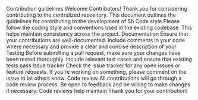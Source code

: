 Contribution guidelines
Welcome Contributors!
Thank you for considering contributing to the centralized repository. This document outlines the guidelines for contributing to the development of Sh
Code style
Please follow the coding style and conventions used in the existing codebase. This helps maintain consistency across the project.
Documentation
Ensure that your contributions are well-documented. Include comments in your code where necessary and provide a clear and concise description of your
Testing
Before submitting a pull request, make sure your changes have been tested thoroughly. Include relevant test cases and ensure that existing tests pass
Issue tracker
Check the issue tracker for any open issues or feature requests. If you're working on something, please comment on the issue to let others know.
Code review
All contributions will go through a code review process. Be open to feedback and be willing to make changes if necessary. Code reviews help maintain 
Thank you for your contribution!
